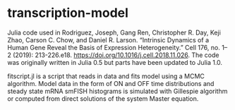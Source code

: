 # transcription-model
Julia code used in Rodriguez, Joseph, Gang Ren, Christopher R. Day, Keji Zhao, Carson C. Chow, and Daniel R. Larson. “Intrinsic Dynamics of a Human Gene Reveal the Basis of Expression Heterogeneity.” Cell 176, no. 1–2 (2019): 213-226.e18. https://doi.org/10.1016/j.cell.2018.11.026.  The code was originally written in Julia 0.5 but parts have been updated to Julia 1.0.


fitscript.jl is a script that reads in data and fits model using a MCMC algorithm. Model data in the form of ON and OFF time distributions and steady state mRNA smFISH histograms is simulated with Gillespie algorithm or computed from direct solutions of the system Master equation.
